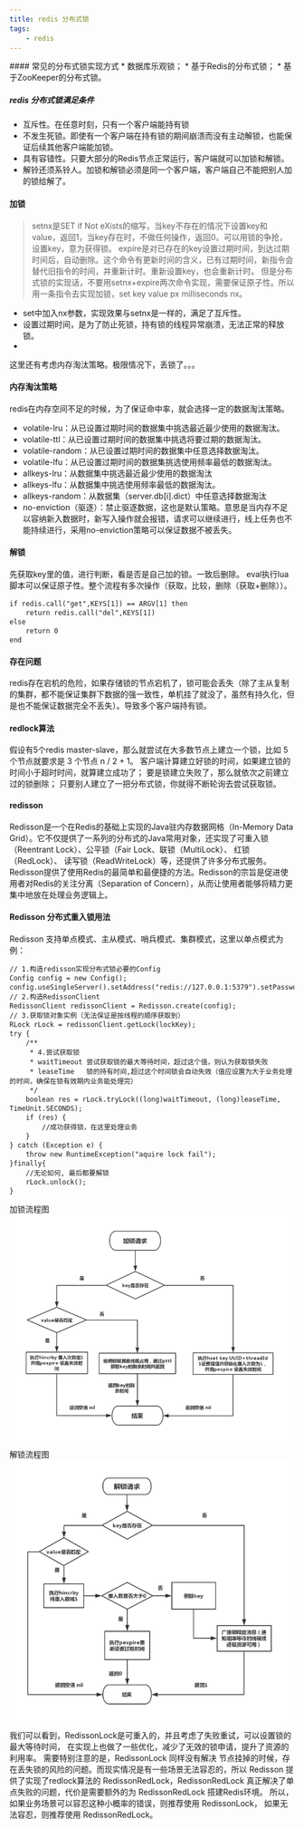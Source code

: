 ```yaml
---
title: redis 分布式锁
tags: 
	- redis
---
```

 <meta name="referrer" content="no-referrer" />
#### 常见的分布式锁实现方式
* 数据库乐观锁；
* 基于Redis的分布式锁；
* 基于ZooKeeper的分布式锁。<!-- more -->

##### redis 分布式锁满足条件
* 互斥性。在任意时刻，只有一个客户端能持有锁
* 不发生死锁。即使有一个客户端在持有锁的期间崩溃而没有主动解锁，也能保证后续其他客户端能加锁。
* 具有容错性。只要大部分的Redis节点正常运行，客户端就可以加锁和解锁。
* 解铃还须系铃人。加锁和解锁必须是同一个客户端，客户端自己不能把别人加的锁给解了。

#### 加锁

> setnx是SET if Not eXists的缩写，当key不存在的情况下设置key和value，返回1，当key存在时，不做任何操作，返回0。可以用锁的争抢，设置key，意为获得锁。
> expire是对已存在的key设置过期时间，到达过期时间后，自动删除。这个命令有更新时间的含义，已有过期时间，新指令会替代旧指令的时间，并重新计时。重新设置key，也会重新计时。
但是分布式锁的实现话，不要用setnx+expire两次命令实现，需要保证原子性。所以用一条指令去实现加锁，set key value px milliseconds nx。
* set中加入nx参数，实现效果与setnx是一样的，满足了互斥性。
* 设置过期时间，是为了防止死锁，持有锁的线程异常崩溃，无法正常的释放锁。
* 
这里还有考虑内存淘汰策略。极限情况下，丢锁了。。。


#### 内存淘汰策略
redis在内存空间不足的时候，为了保证命中率，就会选择一定的数据淘汰策略。
* volatile-lru：从已设置过期时间的数据集中挑选最近最少使用的数据淘汰。
* volatile-ttl：从已设置过期时间的数据集中挑选将要过期的数据淘汰。
* volatile-random：从已设置过期时间的数据集中任意选择数据淘汰。
* volatile-lfu：从已设置过期时间的数据集挑选使用频率最低的数据淘汰。
* allkeys-lru：从数据集中挑选最近最少使用的数据淘汰
* allkeys-lfu：从数据集中挑选使用频率最低的数据淘汰。
* allkeys-random：从数据集（server.db[i].dict）中任意选择数据淘汰
*  no-enviction（驱逐）：禁止驱逐数据，这也是默认策略。意思是当内存不足以容纳新入数据时，新写入操作就会报错，请求可以继续进行，线上任务也不能持续进行，采用no-enviction策略可以保证数据不被丢失。

#### 解锁
先获取key里的值，进行判断，看是否是自己加的锁。一致后删除。
eval执行lua脚本可以保证原子性。整个流程有多次操作（获取，比较，删除（获取+删除））。
```
if redis.call("get",KEYS[1]) == ARGV[1] then
    return redis.call("del",KEYS[1])
else
    return 0
end
```
#### 存在问题
redis存在宕机的危险，如果存储锁的节点宕机了，锁可能会丢失（除了主从复制的集群，都不能保证集群下数据的强一致性，单机挂了就没了，虽然有持久化，但是也不能保证数据完全不丢失）。导致多个客户端持有锁。

#### redlock算法
假设有5个redis master-slave，那么就尝试在大多数节点上建立一个锁，比如 5 个节点就要求是 3 个节点 n / 2 + 1。
客户端计算建立好锁的时间，如果建立锁的时间小于超时时间，就算建立成功了；
要是锁建立失败了，那么就依次之前建立过的锁删除；
只要别人建立了一把分布式锁，你就得不断轮询去尝试获取锁。

#### redisson
Redisson是一个在Redis的基础上实现的Java驻内存数据网格（In-Memory Data Grid）。它不仅提供了一系列的分布式的Java常用对象，还实现了可重入锁（Reentrant Lock）、公平锁（Fair Lock、联锁（MultiLock）、 红锁（RedLock）、 读写锁（ReadWriteLock）等，还提供了许多分布式服务。
Redisson提供了使用Redis的最简单和最便捷的方法。Redisson的宗旨是促进使用者对Redis的关注分离（Separation of Concern），从而让使用者能够将精力更集中地放在处理业务逻辑上。
#### Redisson 分布式重入锁用法
Redisson 支持单点模式、主从模式、哨兵模式、集群模式，这里以单点模式为例：
```
// 1.构造redisson实现分布式锁必要的Config
Config config = new Config();
config.useSingleServer().setAddress("redis://127.0.0.1:5379").setPassword("123456").setDatabase(0);
// 2.构造RedissonClient
RedissonClient redissonClient = Redisson.create(config);
// 3.获取锁对象实例（无法保证是按线程的顺序获取到）
RLock rLock = redissonClient.getLock(lockKey);
try {
    /**
     * 4.尝试获取锁
     * waitTimeout 尝试获取锁的最大等待时间，超过这个值，则认为获取锁失败
     * leaseTime   锁的持有时间,超过这个时间锁会自动失效（值应设置为大于业务处理的时间，确保在锁有效期内业务能处理完）
     */
    boolean res = rLock.tryLock((long)waitTimeout, (long)leaseTime, TimeUnit.SECONDS);
    if (res) {
        //成功获得锁，在这里处理业务
    }
} catch (Exception e) {
    throw new RuntimeException("aquire lock fail");
}finally{
    //无论如何, 最后都要解锁
    rLock.unlock();
}
```

加锁流程图
![](https://raw.githubusercontent.com/snmlm/resources/master/picture/8.png)
解锁流程图
![](https://raw.githubusercontent.com/snmlm/resources/master/picture/9.png)
我们可以看到，RedissonLock是可重入的，并且考虑了失败重试，可以设置锁的最大等待时间， 在实现上也做了一些优化，减少了无效的锁申请，提升了资源的利用率。
需要特别注意的是，RedissonLock 同样没有解决 节点挂掉的时候，存在丢失锁的风险的问题。而现实情况是有一些场景无法容忍的，所以 Redisson 提供了实现了redlock算法的 RedissonRedLock，RedissonRedLock 真正解决了单点失败的问题，代价是需要额外的为 RedissonRedLock 搭建Redis环境。
所以，如果业务场景可以容忍这种小概率的错误，则推荐使用 RedissonLock， 如果无法容忍，则推荐使用 RedissonRedLock。